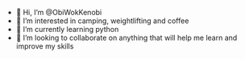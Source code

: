 - 👋 Hi, I’m @ObiWokKenobi
- 👀 I’m interested in camping, weightlifting and coffee
- 🌱 I’m currently learning python
- 💞️ I’m looking to collaborate on anything that will help me learn and improve my skills

<!---
ObiWokKenobi/ObiWokKenobi is a ✨ special ✨ repository because its `README.md` (this file) appears on your GitHub profile.
You can click the Preview link to take a look at your changes.
--->
